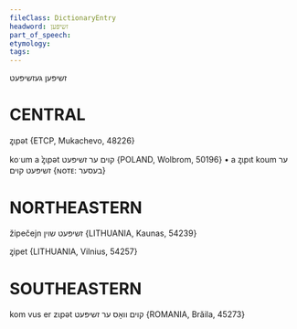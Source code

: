```yaml
---
fileClass: DictionaryEntry
headword: זשיפּען
part_of_speech: 
etymology: 
tags: 
---
```

זשיפּען
געזשיפּעט

CENTRAL
========

ᶎɩpət {ETCP, Mukachevo, 48226}

koˑum a ᶎ̀ɩpət קוים ער זשיפּעט {POLAND, Wolbrom, 50196}
	•	a ᶎɩpɩt koum ער זשיפּעט קוים {ɴᴏᴛᴇ: בעסער}

NORTHEASTERN
==============

žipečejn זשיפּעט שוין {LITHUANIA, Kaunas, 54239}

ᶎipet {LITHUANIA, Vilnius, 54257}

SOUTHEASTERN
==============

kom vus er zɩpət קוים וואָס ער זשיפּעט {ROMANIA, Brăila, 45273}
